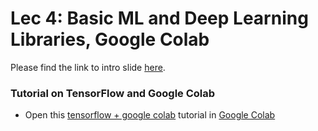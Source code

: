 # Lec 4: Basic ML and Deep Learning Libraries, Google Colab

Please find the link to intro slide [here](https://docs.google.com/presentation/d/e/2PACX-1vS4zrQOGp9g4Hk5QukFxFM5ZPwmd06qSSWnUtf13H-U6JEdPlyRCiUFI9YiIEGFlfMiTK2OknPDyqsj/pub?start=false&loop=false&delayms=3000).

### Tutorial on TensorFlow and Google Colab
* Open this [tensorflow + google colab](tensorflow_tutorial.ipynb) tutorial in [Google Colab](https://colab.research.google.com/)
